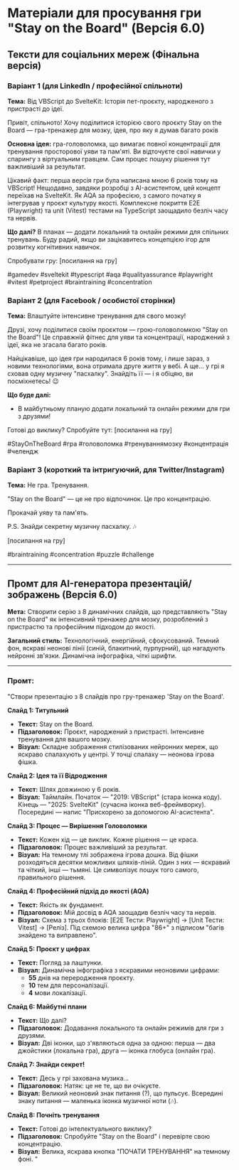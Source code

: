 # Матеріали для просування гри "Stay on the Board" (Версія 6.0)

## Тексти для соціальних мереж (Фінальна версія)

### Варіант 1 (для LinkedIn / професійної спільноти)

**Тема:** Від VBScript до SvelteKit: Історія пет-проєкту, народженого з пристрасті до ідеї.

Привіт, спільното!
Хочу поділитися історією свого проєкту Stay on the Board — гра-тренажер для мозку, ідея, про яку я думав багато років

**Основна ідея:** гра-головоломка, що вимагає повної концентрації для тренування просторової уяви та пам'яті. Ви відточуєте свої навички у спарингу з віртуальним гравцем. Сам процес пошуку рішення тут важливіший за результат.

Цікавий факт: перша версія гри була написана мною 6 років тому на VBScript!
Нещодавно, завдяки розробці з AI-асистентом, цей концепт переїхав на SvelteKit.
Як AQA за професією, з самого початку я інтегрував у проєкт культуру якості. 
Комплексне покриття E2E (Playwright) та unit (Vitest) тестами на TypeScript заощадило безліч часу та нервів. 

**Що далі?** В планах — додати локальний та онлайн режими для спільних тренувань. 
Буду радий, якщо ви зацікавитесь концепцією ігор для розвитку когнітивних навичок.

Спробувати гру: [посилання на гру]

#gamedev #sveltekit #typescript #aqa #qualityassurance #playwright #vitest #petproject #braintraining #concentration

### Варіант 2 (для Facebook / особистої сторінки)

**Тема:** Влаштуйте інтенсивне тренування для свого мозку!

Друзі, хочу поділитися своїм проєктом — грою-головоломкою "Stay on the Board"! Це справжній фітнес для уяви та концентрації, народжений з ідеї, яка не згасала багато років.

Найцікавіше, що ідея гри народилася 6 років тому, і лише зараз, з новими технологіями, вона отримала друге життя у вебі.
А ще... у грі я сховав одну музичну "пасхалку". Знайдіть її — і я обіцяю, ви посміхнетесь! 😉

**Що буде далі:**
- В майбутньому планую додати локальний та онлайн режими для гри з друзями!

Готові до виклику?
Спробуйте тут: [посилання на гру]

#StayOnTheBoard #гра #головоломка #тренуваннямозку #концентрація #челендж

### Варіант 3 (короткий та інтригуючий, для Twitter/Instagram)

**Тема:** Не гра. Тренування.

"Stay on the Board" — це не про відпочинок. Це про концентрацію.

Прокачай уяву та пам'ять. 

P.S. Знайди секретну музичну пасхалку. 🎶

[посилання на гру]

#braintraining #concentration #puzzle #challenge

---

## Промт для AI-генератора презентацій/зображень (Версія 6.0)

**Мета:** Створити серію з 8 динамічних слайдів, що представляють "Stay on the Board" як інтенсивний тренажер для мозку, розроблений з пристрастю та професійним підходом до якості.

**Загальний стиль:** Технологічний, енергійний, сфокусований. Темний фон, яскраві неонові лінії (синій, блакитний, пурпурний), що нагадують нейронні зв'язки. Динамічна інфографіка, чіткі шрифти.

---

### **Промт:**

"Створи презентацію з 8 слайдів про гру-тренажер 'Stay on the Board'.

**Слайд 1: Титульний**
- **Текст:** Stay on the Board.
- **Підзаголовок:** Проєкт, народжений з пристрасті. Інтенсивне тренування для вашого мозку.
- **Візуал:** Складне зображення стилізованих нейронних мереж, що яскраво спалахують у центрі. У точці спалаху — неонова ігрова фішка.

**Слайд 2: Ідея та її Відродження**
- **Текст:** Шлях довжиною у 6 років.
- **Візуал:** Таймлайн. Початок — "2019: VBScript" (стара іконка коду). Кінець — "2025: SvelteKit" (сучасна іконка веб-фреймворку). Посередині — напис "Прискорено за допомогою AI-асистента".

**Слайд 3: Процес — Вирішення Головоломки**
- **Текст:** Кожен хід — це виклик. Кожне рішення — це краса.
- **Підзаголовок:** Процес важливіший за результат.
- **Візуал:** На темному тлі зображена ігрова дошка. Від фішки розходяться десятки можливих шляхів-ліній. Один з них — яскравий та чіткий, інші — тьмяні. Це символізує пошук того самого, правильного рішення.

**Слайд 4: Професійний підхід до якості (AQA)**
- **Текст:** Якість як фундамент.
- **Підзаголовок:** Мій досвід в AQA заощадив безліч часу та нервів.
- **Візуал:** Схема з трьох блоків: [E2E Тести: Playwright] -> [Unit Тести: Vitest] -> [Реліз]. Під схемою велика цифра "86+" з підписом "багів знайдено та виправлено".

**Слайд 5: Проєкт у цифрах**
- **Текст:** Погляд за лаштунки.
- **Візуал:** Динамічна інфографіка з яскравими неоновими цифрами:
    - **55** днів на переродження проєкту.
    - **10** тем для персоналізації.
    - **4** мови локалізації.

**Слайд 6: Майбутні плани**
- **Текст:** Що далі?
- **Підзаголовок:** Додавання локального та онлайн режимів для гри з друзями.
- **Візуал:** Дві іконки, що з'являються одна за одною: перша — два джойстики (локальна гра), друга — іконка глобуса (онлайн гра).

**Слайд 7: Знайди секрет!**
- **Текст:** Десь у грі захована музика...
- **Підзаголовок:** Натяк: це не те, що ви очікуєте.
- **Візуал:** Великий неоновий знак питання (?), що пульсує. Всередині знаку питання — маленька іконка музичної ноти (🎶).

**Слайд 8: Почніть тренування**
- **Текст:** Готові до інтелектуального виклику?
- **Підзаголовок:** Спробуйте "Stay on the Board" і перевірте свою концентрацію.
- **Візуал:** Велика, яскрава кнопка "ПОЧАТИ ТРЕНУВАННЯ" на темному фоні.
"